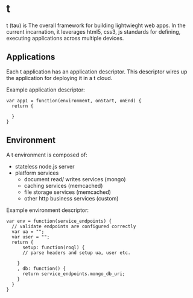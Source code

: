 t
=
t (tau) is The overall framework for building lightwieght web apps. In the current incarnation, it leverages html5, css3, js standards for defining, executing applications across multiple devices.

Applications
------------
Each t application has an application descriptor. This descriptor wires up the application for deploying it in a t cloud.

Example application descriptor:

    var app1 = function(environment, onStart, onEnd) { 
      return {
        
      }
    }

Environment
-----------
A t environment is composed of:
- stateless node.js server
- platform services
  - document read/ writes services (mongo)
  - caching services (memcached)
  - file storage services (memcached)
  - other http business services (custom)

Example environment descriptor:
    
    var env = function(service_endpoints) {
      // validate endpoints are configured correctly
      var ua = "";
      var user = "";
      return {
          setup: function(roql) {
          // parse headers and setup ua, user etc.

        }
        , db: function() {
          return service_endpoints.mongo_db_uri;
        }
      }
    }
